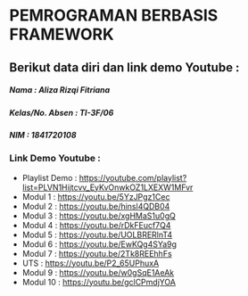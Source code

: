 # PEMROGRAMAN BERBASIS FRAMEWORK
## Berikut data diri dan link demo Youtube :
##### Nama : Aliza Rizqi Fitriana
##### Kelas/No. Absen : TI-3F/06
##### NIM : 1841720108

### Link Demo Youtube :
* Playlist Demo : https://youtube.com/playlist?list=PLVN1Hijtcvv_EyKvOnwkOZ1LXEXW1MFvr
* Modul 1 : https://youtu.be/5YzJPgz1Cec
* Modul 2 : https://youtu.be/hinsl4QDB04
* Modul 3 : https://youtu.be/xgHMaS1u0gQ
* Modul 4 : https://youtu.be/rDkFEucf7Q4
* Modul 5 : https://youtu.be/UOLBRERlnT4
* Modul 6 : https://youtu.be/EwKQg4SYa9g
* Modul 7 : https://youtu.be/2Tk8REEhhFs
* UTS : https://youtu.be/P2_65UPhuxA
* Modul 9 : https://youtu.be/w0gSqE1AeAk
* Modul 10 : https://youtu.be/gclCPmdjYOA 

